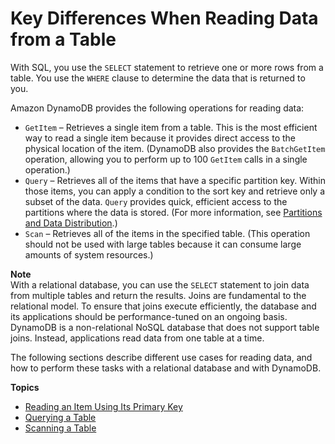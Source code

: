 # Key Differences When Reading Data from a Table<a name="SQLtoNoSQL.ReadData"></a>

With SQL, you use the `SELECT` statement to retrieve one or more rows from a table\. You use the `WHERE` clause to determine the data that is returned to you\.

Amazon DynamoDB provides the following operations for reading data:
+ `GetItem` – Retrieves a single item from a table\. This is the most efficient way to read a single item because it provides direct access to the physical location of the item\. \(DynamoDB also provides the `BatchGetItem` operation, allowing you to perform up to 100 `GetItem` calls in a single operation\.\)
+ `Query` – Retrieves all of the items that have a specific partition key\. Within those items, you can apply a condition to the sort key and retrieve only a subset of the data\. `Query` provides quick, efficient access to the partitions where the data is stored\. \(For more information, see [Partitions and Data Distribution](HowItWorks.Partitions.md)\.\)
+ `Scan` – Retrieves all of the items in the specified table\. \(This operation should not be used with large tables because it can consume large amounts of system resources\.\)

**Note**  
With a relational database, you can use the `SELECT` statement to join data from multiple tables and return the results\. Joins are fundamental to the relational model\. To ensure that joins execute efficiently, the database and its applications should be performance\-tuned on an ongoing basis\. DynamoDB is a non\-relational NoSQL database that does not support table joins\. Instead, applications read data from one table at a time\. 

The following sections describe different use cases for reading data, and how to perform these tasks with a relational database and with DynamoDB\.

**Topics**
+ [Reading an Item Using Its Primary Key](SQLtoNoSQL.ReadData.SingleItem.md)
+ [Querying a Table](SQLtoNoSQL.ReadData.Query.md)
+ [Scanning a Table](SQLtoNoSQL.ReadData.Scan.md)